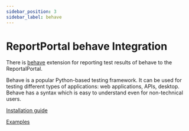 ```yaml
---
sidebar_position: 3
sidebar_label: behave
---
```


# ReportPortal behave Integration

There is [behave](https://behave.readthedocs.io/en/stable/) extension for reporting test results of behave to the ReportalPortal.

Behave is a popular Python-based testing framework. It can be used for testing different types of applications: web applications, APIs, desktop. Behave has a syntax which is easy to understand even for non-technical users.

[Installation guide](https://github.com/reportportal/agent-python-behave#readme)

[Examples](https://github.com/reportportal/examples-python/tree/master/behave)

